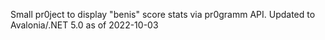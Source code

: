 Small pr0ject to display "benis" score stats via pr0gramm API. Updated to Avalonia/.NET 5.0 as of 2022-10-03